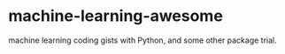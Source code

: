 # machine-learning-awesome

machine learning coding gists with Python, and some other package trial.